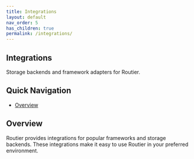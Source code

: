 ```yaml
---
title: Integrations
layout: default
nav_order: 5
has_children: true
permalink: /integrations/
---
```


## Integrations

Storage backends and framework adapters for Routier.

## Quick Navigation

- [Overview](#overview)

## Overview

Routier provides integrations for popular frameworks and storage backends. These integrations make it easy to use Routier in your preferred environment.
